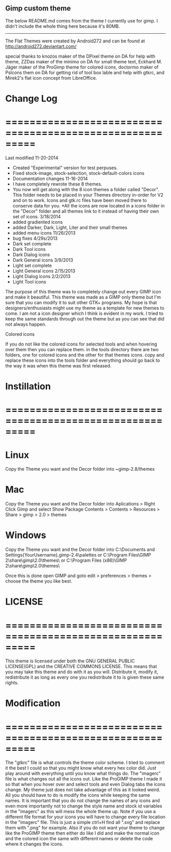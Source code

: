 ## Gimp custom theme

The below README.md comes from the theme I currently use for gimp. I didn't
include the whole thing here because it's 80MB.

---


The Flat Themes were created by Android272 and can be found at http://android272.deviantart.com/

special thanks to knozos maker of the DPixel theme on DA for help with theme,  ZZDas maker of the minimo on DA for small theme text, Eckhard M. Jäger maker of the ProGimp theme for colored icons, doctormo maker of PsIcons them on DA for getting rid of tool box lable and help with gtkrc, and Mirek2's flat icon concept from LibreOffice.

# Change Log
# =========================================================

Last modified
11-20-2014
   * Created "Experimental" version for test perpuses.
   * Fixed stock-image, stock-selection, stock-default-colors icons
   * Documentation changes
11-16-2014
   * I have completely rewrote these 8 themes. 
   * You now will get along with the 8 icon themes a folder called "Decor". This folder needs to be placed in your Themes directory in-order for V2 and on to work.  Icons and gtk.rc files have been moved there to conserve data for you. 
   *All the icons are now located in a icons folder in the "Decor" folder and all themes link to it instead of having their own set of icons.
3/18/2014
   * added gradiented icons
   * added Darker, Dark, Light, Liter and their small themes
   * added menu icons
11/26/2013
   * bug fixes
4/29s/2013
   * Dark set complete
   * Dark Tool icons
   * Dark Dialog icons
   * Dark General icons
3/9/2013
   * Light set complete
   * Light General icons
2/15/2013
   * Light Dialog icons
2/2/2013
   * Light Tool icons

The purpose of this theme was to completely change out every GIMP icon and make it beautiful.
This theme was made as a GIMP only theme but I'm sure that you can modify it to suit other 
GTK+ programs. My hope is that designers/enthusiasts might use my theme as a template for 
new themes to come. I am not a icon designer which I think is evident in my work. I tried 
to keep the same standards through out the theme but as you can see that did not always happen. 

Colored icons

If you do not like the colored icons for selected tools and when hovering over them then you can replace them. in the tools directory there are two folders, one for colored icons and the other for that themes icons. copy and replace these icons into the tools folder and everything should go back to the way it was when this theme was first released.

# Instillation
# =========================================================

# Linux
Copy the Theme you want and the Decor folder into ~gimp-2.8/themes

# Mac
Copy the Theme you want and the Decor folder into Aplications > Right Click Gimp and select Show Package Contents > Contents > Resources > Share > gimp > 2.0 > themes

# Windows
Copy the Theme you want and the Decor folder into C:\Documents and Settings\{YourUsername}\.gimp-2.4\palettes or C:\Program Files\GIMP 2\share\gimp\2.0\themes\ or C:\Program Files (x86)\GIMP 2\share\gimp\2.0\themes\



Once this is done open GIMP and goto edit > preferences > themes > choose the theme you like best.

# LICENSE
# =========================================================

This theme is licensed under both the GNU GENERAL PUBLIC LICENSE(GPL) and the CREATIVE COMMONS 
LICENSE. This means that you may take this theme and do with it as you will.  Distribute it,
 modify it, redistribute it as long as every one you redistribute it to is given these same
rights.

# Modification
# =========================================================

The "gtkrc" file is what controls the theme color scheme. I tried to comment it the best I could
so that you might know what every hex color did.  Just play around with everything until you know
what things do. The "imagerc" file is what changes out all the icons out. Like the ProGIMP theme
I made it so that when you hover over and select tools and even Dialog tabs the icons change.  My
theme just does not take advantage of this as it looked weird. All you should have to do is modify 
the icons while keeping the same names.  It is important that you do not change the names of any 
icons and even more importantly not to change the style name and stock id variables in the 
"imagerc" as this will mess the whole theme up. Note if you use a different file format for your 
icons you will have to change every file location in the "imagerc" file.  This is just a simple 
ctrl+H find all ".svg" and replace them with ".png" for example.  Also if you do not want your 
theme to change like the ProGIMP theme then either do like I did and make the normal icon and 
the colored icon the same with different names or delete the code where it changes the icons.
